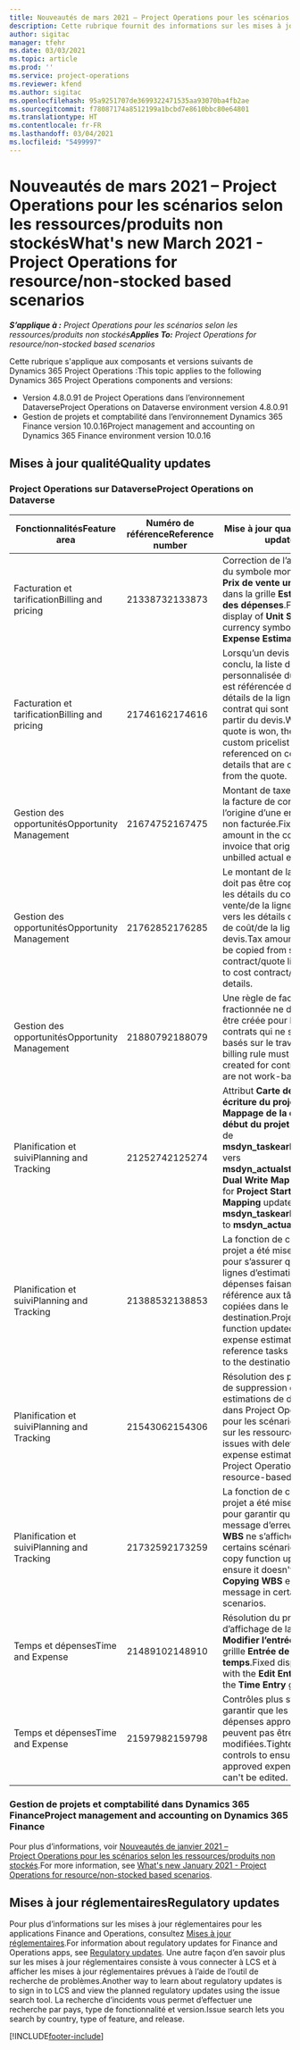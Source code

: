 ```yaml
---
title: Nouveautés de mars 2021 – Project Operations pour les scénarios selon les ressources/produits non stockés
description: Cette rubrique fournit des informations sur les mises à jour qualité disponibles dans la version de mars 2021 de Project Operations pour les scénarios basés sur les ressources/produits non stockés.
author: sigitac
manager: tfehr
ms.date: 03/03/2021
ms.topic: article
ms.prod: ''
ms.service: project-operations
ms.reviewer: kfend
ms.author: sigitac
ms.openlocfilehash: 95a9251707de3699322471535aa93070ba4fb2ae
ms.sourcegitcommit: f78087174a8512199a1bcbd7e8610bbc80e64801
ms.translationtype: HT
ms.contentlocale: fr-FR
ms.lasthandoff: 03/04/2021
ms.locfileid: "5499997"
---
```

# <a name="whats-new-march-2021---project-operations-for-resourcenon-stocked-based-scenarios"></a><span data-ttu-id="2efcf-103">Nouveautés de mars 2021 – Project Operations pour les scénarios selon les ressources/produits non stockés</span><span class="sxs-lookup"><span data-stu-id="2efcf-103">What's new March 2021 - Project Operations for resource/non-stocked based scenarios</span></span>

<span data-ttu-id="2efcf-104">_**S’applique à :** Project Operations pour les scénarios selon les ressources/produits non stockés_</span><span class="sxs-lookup"><span data-stu-id="2efcf-104">_**Applies To:** Project Operations for resource/non-stocked based scenarios_</span></span>

<span data-ttu-id="2efcf-105">Cette rubrique s'applique aux composants et versions suivants de Dynamics 365 Project Operations :</span><span class="sxs-lookup"><span data-stu-id="2efcf-105">This topic applies to the following Dynamics 365 Project Operations components and versions:</span></span>

- <span data-ttu-id="2efcf-106">Version 4.8.0.91 de Project Operations dans l’environnement Dataverse</span><span class="sxs-lookup"><span data-stu-id="2efcf-106">Project Operations on Dataverse environment version 4.8.0.91</span></span> 
- <span data-ttu-id="2efcf-107">Gestion de projets et comptabilité dans l’environnement Dynamics 365 Finance version 10.0.16</span><span class="sxs-lookup"><span data-stu-id="2efcf-107">Project management and accounting on Dynamics 365 Finance environment version 10.0.16</span></span> 

## <a name="quality-updates"></a><span data-ttu-id="2efcf-108">Mises à jour qualité</span><span class="sxs-lookup"><span data-stu-id="2efcf-108">Quality updates</span></span>

### <a name="project-operations-on-dataverse"></a><span data-ttu-id="2efcf-109">Project Operations sur Dataverse</span><span class="sxs-lookup"><span data-stu-id="2efcf-109">Project Operations on Dataverse</span></span>


| <span data-ttu-id="2efcf-110">**Fonctionnalités**</span><span class="sxs-lookup"><span data-stu-id="2efcf-110">**Feature area**</span></span> | <span data-ttu-id="2efcf-111">**Numéro de référence**</span><span class="sxs-lookup"><span data-stu-id="2efcf-111">**Reference number**</span></span> | <span data-ttu-id="2efcf-112">**Mise à jour qualité**</span><span class="sxs-lookup"><span data-stu-id="2efcf-112">**Quality update**</span></span> |
| --- | --- | --- |
| <span data-ttu-id="2efcf-113">Facturation et tarification</span><span class="sxs-lookup"><span data-stu-id="2efcf-113">Billing and pricing</span></span> | <span data-ttu-id="2efcf-114">2133873</span><span class="sxs-lookup"><span data-stu-id="2efcf-114">2133873</span></span> | <span data-ttu-id="2efcf-115">Correction de l’affichage du symbole monétaire du **Prix de vente unitaire** dans la grille **Estimations des dépenses**.</span><span class="sxs-lookup"><span data-stu-id="2efcf-115">Fixed the display of **Unit Sales Price** currency symbol in the **Expense Estimates** grid.</span></span> |
| <span data-ttu-id="2efcf-116">Facturation et tarification</span><span class="sxs-lookup"><span data-stu-id="2efcf-116">Billing and pricing</span></span> | <span data-ttu-id="2efcf-117">2174616</span><span class="sxs-lookup"><span data-stu-id="2efcf-117">2174616</span></span> | <span data-ttu-id="2efcf-118">Lorsqu’un devis est conclu, la liste de prix personnalisée du contrat est référencée dans les détails de la ligne du contrat qui sont copiés à partir du devis.</span><span class="sxs-lookup"><span data-stu-id="2efcf-118">When a quote is won, the contract custom pricelist is referenced on contract line details that are copied from the quote.</span></span> |
| <span data-ttu-id="2efcf-119">Gestion des opportunités</span><span class="sxs-lookup"><span data-stu-id="2efcf-119">Opportunity Management</span></span> | <span data-ttu-id="2efcf-120">2167475</span><span class="sxs-lookup"><span data-stu-id="2efcf-120">2167475</span></span> | <span data-ttu-id="2efcf-121">Montant de taxe fixe dans la facture de correction à l’origine d’une entrée réelle non facturée.</span><span class="sxs-lookup"><span data-stu-id="2efcf-121">Fixed tax amount in the correction invoice that originated an unbilled actual entry.</span></span> |
| <span data-ttu-id="2efcf-122">Gestion des opportunités</span><span class="sxs-lookup"><span data-stu-id="2efcf-122">Opportunity Management</span></span> | <span data-ttu-id="2efcf-123">2176285</span><span class="sxs-lookup"><span data-stu-id="2efcf-123">2176285</span></span> | <span data-ttu-id="2efcf-124">Le montant de la taxe ne doit pas être copié depuis les détails du contrat de vente/de la ligne de devis vers les détails du contrat de coût/de la ligne de devis.</span><span class="sxs-lookup"><span data-stu-id="2efcf-124">Tax amount must not be copied from sales contract/quote line details to cost contract/quote line details.</span></span> |
| <span data-ttu-id="2efcf-125">Gestion des opportunités</span><span class="sxs-lookup"><span data-stu-id="2efcf-125">Opportunity Management</span></span> | <span data-ttu-id="2efcf-126">2188079</span><span class="sxs-lookup"><span data-stu-id="2efcf-126">2188079</span></span> | <span data-ttu-id="2efcf-127">Une règle de facturation fractionnée ne doit pas être créée pour les contrats qui ne sont pas basés sur le travail.</span><span class="sxs-lookup"><span data-stu-id="2efcf-127">Split billing rule must not be created for contracts that are not work-based.</span></span> |
| <span data-ttu-id="2efcf-128">Planification et suivi</span><span class="sxs-lookup"><span data-stu-id="2efcf-128">Planning and Tracking</span></span> | <span data-ttu-id="2efcf-129">2125274</span><span class="sxs-lookup"><span data-stu-id="2efcf-129">2125274</span></span> | <span data-ttu-id="2efcf-130">Attribut **Carte de double écriture du projet** pour **Mappage de la date de début du projet** mis à jour de **msdyn\_taskearlieststart** vers **msdyn\_actualstart**.</span><span class="sxs-lookup"><span data-stu-id="2efcf-130">**Project Dual Write Map** attribute for **Project Start Date Mapping** updated from **msdyn\_taskearlieststart** to **msdyn\_actualstart**.</span></span> |
| <span data-ttu-id="2efcf-131">Planification et suivi</span><span class="sxs-lookup"><span data-stu-id="2efcf-131">Planning and Tracking</span></span> | <span data-ttu-id="2efcf-132">2138853</span><span class="sxs-lookup"><span data-stu-id="2efcf-132">2138853</span></span> | <span data-ttu-id="2efcf-133">La fonction de copie du projet a été mise à jour pour s’assurer que les lignes d’estimation des dépenses faisant référence aux tâches sont copiées dans le projet de destination.</span><span class="sxs-lookup"><span data-stu-id="2efcf-133">Project copy function updated to ensure expense estimate lines that reference tasks are copied to the destination project.</span></span> |
| <span data-ttu-id="2efcf-134">Planification et suivi</span><span class="sxs-lookup"><span data-stu-id="2efcf-134">Planning and Tracking</span></span> | <span data-ttu-id="2efcf-135">2154306</span><span class="sxs-lookup"><span data-stu-id="2efcf-135">2154306</span></span> | <span data-ttu-id="2efcf-136">Résolution des problèmes de suppression des estimations de dépenses dans Project Operations pour les scénarios basés sur les ressources.</span><span class="sxs-lookup"><span data-stu-id="2efcf-136">Fixed issues with deleting expense estimates in Project Operations for resource-based scenarios.</span></span> |
| <span data-ttu-id="2efcf-137">Planification et suivi</span><span class="sxs-lookup"><span data-stu-id="2efcf-137">Planning and Tracking</span></span> | <span data-ttu-id="2efcf-138">2173259</span><span class="sxs-lookup"><span data-stu-id="2efcf-138">2173259</span></span> | <span data-ttu-id="2efcf-139">La fonction de copie du projet a été mise à jour pour garantir que le message d’erreur **Copie de WBS** ne s’affiche pas dans certains scénarios.</span><span class="sxs-lookup"><span data-stu-id="2efcf-139">Project copy function updated to ensure it doesn't display **Copying WBS** error message in certain scenarios.</span></span> |
| <span data-ttu-id="2efcf-140">Temps et dépenses</span><span class="sxs-lookup"><span data-stu-id="2efcf-140">Time and Expense</span></span> | <span data-ttu-id="2efcf-141">2148910</span><span class="sxs-lookup"><span data-stu-id="2efcf-141">2148910</span></span> | <span data-ttu-id="2efcf-142">Résolution du problème d’affichage de la page **Modifier l’entrée** dans la grillle **Entrée de temps**.</span><span class="sxs-lookup"><span data-stu-id="2efcf-142">Fixed display issue with the **Edit Entry** page in the **Time Entry** grid.</span></span> |
| <span data-ttu-id="2efcf-143">Temps et dépenses</span><span class="sxs-lookup"><span data-stu-id="2efcf-143">Time and Expense</span></span> | <span data-ttu-id="2efcf-144">2159798</span><span class="sxs-lookup"><span data-stu-id="2efcf-144">2159798</span></span> | <span data-ttu-id="2efcf-145">Contrôles plus stricts pour garantir que les entrées de dépenses approuvées ne peuvent pas être modifiées.</span><span class="sxs-lookup"><span data-stu-id="2efcf-145">Tightened controls to ensure approved expense entries can't be edited.</span></span> |

### <a name="project-management-and-accounting-on-dynamics-365-finance"></a><span data-ttu-id="2efcf-146">Gestion de projets et comptabilité dans Dynamics 365 Finance</span><span class="sxs-lookup"><span data-stu-id="2efcf-146">Project management and accounting on Dynamics 365 Finance</span></span>

<span data-ttu-id="2efcf-147">Pour plus d’informations, voir [Nouveautés de janvier 2021 – Project Operations pour les scénarios selon les ressources/produits non stockés](whats-new-jan-2021-resource-based.md).</span><span class="sxs-lookup"><span data-stu-id="2efcf-147">For more information, see [What's new January 2021 - Project Operations for resource/non-stocked based scenarios](whats-new-jan-2021-resource-based.md).</span></span>

## <a name="regulatory-updates"></a><span data-ttu-id="2efcf-148">Mises à jour réglementaires</span><span class="sxs-lookup"><span data-stu-id="2efcf-148">Regulatory updates</span></span>

<span data-ttu-id="2efcf-149">Pour plus d’informations sur les mises à jour réglementaires pour les applications Finance and Operations, consultez [Mises à jour réglementaires](https://docs.microsoft.com/dynamics365/finance/localizations/regulatory-updates).</span><span class="sxs-lookup"><span data-stu-id="2efcf-149">For information about regulatory updates for Finance and Operations apps, see [Regulatory updates](https://docs.microsoft.com/dynamics365/finance/localizations/regulatory-updates).</span></span> <span data-ttu-id="2efcf-150">Une autre façon d’en savoir plus sur les mises à jour réglementaires consiste à vous connecter à LCS et à afficher les mises à jour réglementaires prévues à l’aide de l’outil de recherche de problèmes.</span><span class="sxs-lookup"><span data-stu-id="2efcf-150">Another way to learn about regulatory updates is to sign in to LCS and view the planned regulatory updates using the issue search tool.</span></span> <span data-ttu-id="2efcf-151">La recherche d’incidents vous permet d’effectuer une recherche par pays, type de fonctionnalité et version.</span><span class="sxs-lookup"><span data-stu-id="2efcf-151">Issue search lets you search by country, type of feature, and release.</span></span>


[!INCLUDE[footer-include](../includes/footer-banner.md)]
